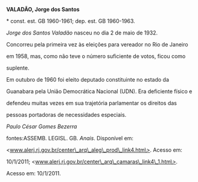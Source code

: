 **VALADÃO, Jorge dos Santos**



\* const. est. GB 1960-1961; dep. est. GB 1960-1963.



*Jorge dos Santos Valadão* nasceu no dia 2 de maio de 1932.



Concorreu pela primeira vez às eleições para vereador no Rio de Janeiro

em 1958, mas, como não teve o número suficiente de votos, ficou como

suplente.



Em outubro de 1960 foi eleito deputado constituinte no estado da

Guanabara pela União Democrática Nacional (UDN). Era deficiente físico e

defendeu muitas vezes em sua trajetória parlamentar os direitos das

pessoas portadoras de necessidades especiais.



*Paulo César Gomes Bezerra*



fontes:ASSEMB. LEGISL. GB. *Anais*. Disponível em:

\<www.alerj.rj.gov.br/center\_arq\_aleg\_prod\_link4.htm\>. Acesso em:

10/1/2011; \<www.alerj.rj.gov.br/center\_arq\_camaras\_link4\_1.htm\>.

Acesso em: 10/1/2011.

